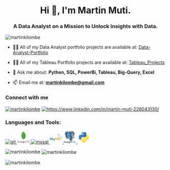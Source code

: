 <h1 align="center">Hi 👋, I'm Martin Muti.</h1>
<h3 align="center">A Data Analyst on a Mission to Unlock Insights with Data.</h3>

<p align="left"> <img src="https://komarev.com/ghpvc/?username=martinkilombe&label=Profile%20views&color=0e75b6&style=flat" alt="martinkilombe" /> </p>

- 👨‍💻 All of my Data Analyst portfolio projects are available at: [Data-Analyst-Portfolio](https://github.com/martinkilombe/Data-Analyst-Portfolio)

- 👨‍💻 All of my Tableau Portfolio projects are available at: [Tableau_Projects](https://github.com/martinkilombe/Tableau_Projects)

- 💬 Ask me about: **Python, SQL, PowerBi, Tableau, Big-Query, Excel**

- 📫 Email me at: **martinkilombe@gmail.com**

<h3 align="left">Connect with me</h3>
<p align="left">
<a href="https://twitter.com/martinkilombe" target="blank"><img align="center" src="https://raw.githubusercontent.com/rahuldkjain/github-profile-readme-generator/master/src/images/icons/Social/twitter.svg" alt="martinkilombe" height="30" width="40" /></a>
<a href="https://linkedin.com/in/https://www.linkedin.com/in/martin-muti-226043130/" target="blank"><img align="center" src="https://raw.githubusercontent.com/rahuldkjain/github-profile-readme-generator/master/src/images/icons/Social/linked-in-alt.svg" alt="https://www.linkedin.com/in/martin-muti-226043130/" height="30" width="40" /></a>
</p>

<h3 align="left">Languages and Tools:</h3>
<p align="left"> <a href="https://git-scm.com/" target="_blank" rel="noreferrer"> <img src="https://www.vectorlogo.zone/logos/git-scm/git-scm-icon.svg" alt="git" width="40" height="40"/> </a> <a href="https://www.mongodb.com/" target="_blank" rel="noreferrer"> <img src="https://raw.githubusercontent.com/devicons/devicon/master/icons/mongodb/mongodb-original-wordmark.svg" alt="mongodb" width="40" height="40"/> </a> <a href="https://www.microsoft.com/en-us/sql-server" target="_blank" rel="noreferrer"> <img src="https://www.svgrepo.com/show/303229/microsoft-sql-server-logo.svg" alt="mssql" width="40" height="40"/> </a> <a href="https://www.mysql.com/" target="_blank" rel="noreferrer"> <img src="https://raw.githubusercontent.com/devicons/devicon/master/icons/mysql/mysql-original-wordmark.svg" alt="mysql" width="40" height="40"/> </a> <a href="https://www.postgresql.org" target="_blank" rel="noreferrer"> <img src="https://raw.githubusercontent.com/devicons/devicon/master/icons/postgresql/postgresql-original-wordmark.svg" alt="postgresql" width="40" height="40"/> </a> <a href="https://www.python.org" target="_blank" rel="noreferrer"> <img src="https://raw.githubusercontent.com/devicons/devicon/master/icons/python/python-original.svg" alt="python" width="40" height="40"/> </a> </p>

<p><img align="left" src="https://github-readme-stats.vercel.app/api/top-langs?username=martinkilombe&show_icons=true&locale=en&layout=compact" alt="martinkilombe" /></p>

<p>&nbsp;<img align="center" src="https://github-readme-stats.vercel.app/api?username=martinkilombe&show_icons=true&locale=en" alt="martinkilombe" /></p>

<p><img align="center" src="https://github-readme-streak-stats.herokuapp.com/?user=martinkilombe&" alt="martinkilombe" /></p>

